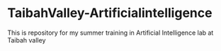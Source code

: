 # TaibahValley-Artificialintelligence
This is repository for my summer training in Artificial Intelligence lab at Taibah valley
